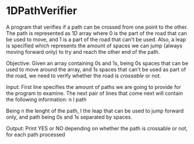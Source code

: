 # 1DPathVerifier
A program that verifies if a path can be crossed from one point to the other. 
The path is represented as 1D array where 0 is the part of the road that can 
be used to move, and 1 is a part of the road that can't be used.
Also, a leap is specified which represents the amount of spaces we can jump
(always moving forward only) to try and reach the other end of the path.

Objective:
Given an array containing 0s and 1s, being 0s spaces that can be used to move
around the array, and 1s spaces that can't be used as part of the road, we need
to verify whether the road is *crossable* or not.

Input:
First line specifies the amount of paths we are going to provide for the program
to examine.
The next pair of lines that come next will contain the following information:
n l
path

Being n the lenght of the path, l the leap that can be used to jump forward
only, and path being 0s and 1s separated by spaces.

Output:
Print YES or NO depending on whether the path is crossable or not, for each path
processed
